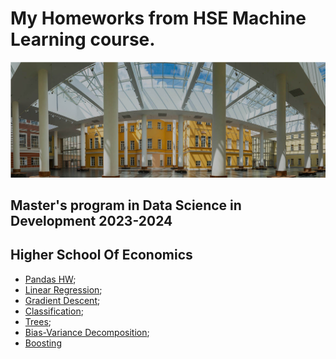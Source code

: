 # My Homeworks from HSE Machine Learning course.

![HSE](HSE.png)



## Master's program in Data Science in Development 2023-2024
## Higher School Of Economics

* [Pandas HW](homework-practice-01-pandas-Лапова.ipynb);
* [Linear Regression]('');
* [Gradient Descent]('');
* [Classification]('');
* [Trees](homework-practice-05-trees-LapovaJulia.ipynb);
* [Bias-Variance Decomposition](''); 
* [Boosting](homework-practice-06-boosting-Lapova.ipynb) 
